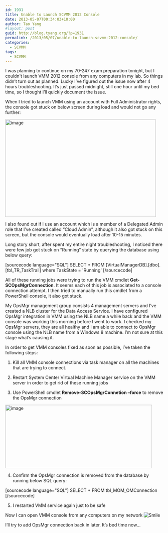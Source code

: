 ```yaml
---
id: 1931
title: Unable to Launch SCVMM 2012 Console
date: 2013-05-07T00:34:03+10:00
author: Tao Yang
#layout: post
guid: http://blog.tyang.org/?p=1931
permalink: /2013/05/07/unable-to-launch-scvmm-2012-console/
categories:
  - SCVMM
tags:
  - SCVMM
---
```

I was planning to continue on my 70-247 exam preparation tonight, but I couldn't launch VMM 2012 console from any computers in my lab. So things didn’t turn out as planned. Lucky I’ve figured out the issue now after 4 hours troubleshooting. It’s just passed midnight, still one hour until my bed time, so I thought I’ll quickly document the issue.

When I tried to launch VMM using an account with Full Administrator rights, the console got stuck on below screen during load and would not go any further:

<a href="http://blog.tyang.org/wp-content/uploads/2013/05/image.png"><img style="background-image: none; padding-top: 0px; padding-left: 0px; display: inline; padding-right: 0px; border: 0px;" title="image" alt="image" src="http://blog.tyang.org/wp-content/uploads/2013/05/image_thumb.png" width="480" height="311" border="0" /></a>

I also found out if I use an account which is a member of a Delegated Admin role that I’ve created called “Cloud Admin”, although it also got stuck on this screen, but the console would eventually load after 10-15 minutes.

Long story short, after spent my entire night troubleshooting, I noticed there were few job got stuck on “Running” state by querying the database using below query:

[sourcecode language="SQL"]
SELECT * FROM [VirtualManagerDB].[dbo].[tbl_TR_TaskTrail] where TaskState = 'Running'
[/sourcecode]

All of these running jobs were trying to run the VMM cmdlet <strong>Get-SCOpsMgrConnection</strong>. It seems each of this job is associated to a console connection attempt. I then tried to manually run this cmdlet from a PowerShell console, it also got stuck.

My OpsMgr management group consists 4 management servers and I’ve created a NLB cluster for the Data Access Service. I have configured OpsMgr integration in VMM using the NLB name a while back and the VMM console was working this morning before I went to work. I checked my OpsMgr servers, they are all healthy and I am able to connect to OpsMgr console using the NLB name from a Windows 8 machine. I’m not sure at this stage what’s causing it.

In order to get VMM consoles fixed as soon as possible, I’ve taken the following steps:

1. Kill all VMM console connections via task manager on all the machines that are trying to connect.

2. Restart System Center Virtual Machine Manager service on the VMM server in order to get rid of these running jobs

3. Use PowerShell cmdlet <strong>Remove-SCOpsMgrConnetion –force</strong> to remove the OpsMgr connection

<a href="http://blog.tyang.org/wp-content/uploads/2013/05/image4.png"><img style="background-image: none; padding-top: 0px; padding-left: 0px; display: inline; padding-right: 0px; border: 0px;" title="image" alt="image" src="http://blog.tyang.org/wp-content/uploads/2013/05/image_thumb2.png" width="468" height="202" border="0" /></a>

4. Confirm the OpsMgr connection is removed from the database by running below SQL query:

[sourcecode language="SQL"]
SELECT * FROM tbl_MOM_OMConnection
[/sourcecode]

5. I restarted VMM service again just to be safe

Now I can open VMM console from any computers on my network <img class="wlEmoticon wlEmoticon-smile" style="border-style: none;" alt="Smile" src="http://blog.tyang.org/wp-content/uploads/2013/05/wlEmoticon-smile.png" />

I’ll try to add OpsMgr connection back in later. It’s bed time now…